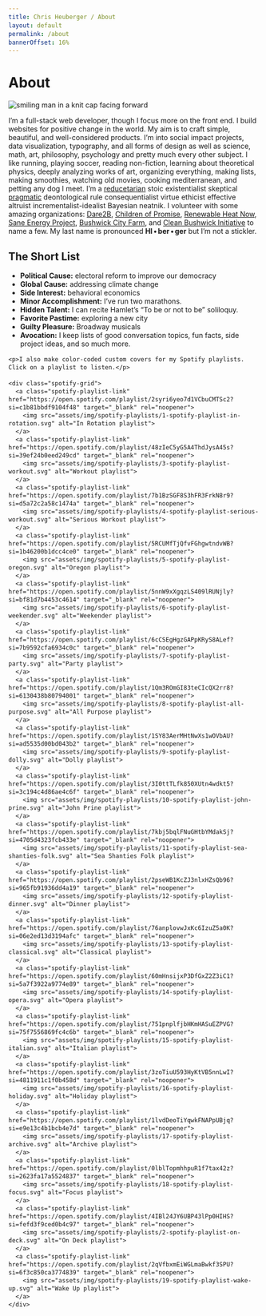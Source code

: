 ```yaml
---
title: Chris Heuberger / About
layout: default
permalink: /about
bannerOffset: 16%
---
```


<div class="main-content main-content_about">

  <div class="about-intro">
    <h1 class="page-title">About</h1>
    <div class="about-content-wrapper">
      <div class="about-hex-wrapper">
        <div class="hex-outer">
          <div class="hex-inner">
            <div class="hex-inner">
              <div class="hex-inner">
                <img class="about-img" src="{{site.baseurl}}/assets/img/misc/chris-heuberger-2021a-square-200x200.jpg" alt="smiling man in a knit cap facing forward">
              </div>
            </div>
          </div>
        </div>
      </div>
      <p>I’m a full-stack web developer, though I focus more on the front end. I build websites for positive change in the world. My aim is to craft simple, beautiful, and well-considered products. I’m into social impact projects, data visualization, typography, and all forms of design as well as science, math, art, philosophy, psychology and pretty much every other subject. I like running, playing soccer, reading non-fiction, learning about theoretical physics, deeply analyzing works of art, organizing everything, making lists, making smoothies, watching old movies, cooking mediterranean, and petting any dog I meet. I’m a <a class="text-link" href="https://www.reducetarian.org/" target="_blank" rel="noopener">reducetarian</a> stoic existentialist skeptical <a class="text-link" href="https://www.gutenberg.org/files/5116/5116-h/5116-h.htm" target="_blank" rel="noopener">pragmatic</a> deontological rule consequentialist virtue ethicist effective altruist incrementalist-idealist Bayesian neatnik. I volunteer with some amazing organizations: <a class="text-link" href="https://www.dare2bnyc.org/" target="_blank" rel="noopener">Dare2B</a>, <a class="text-link" href="https://www.cpnyc.org/" target="_blank" rel="noopener">Children of Promise</a>, <a class="text-link" href="https://renewableheatnow.org/" target="_blank" rel="noopener">Renewable Heat Now</a>, <a class="text-link" href="https://www.saneenergy.org/" target="_blank" rel="noopener">Sane Energy Project</a>, <a class="text-link" href="https://www.instagram.com/club_a_nyc/" target="_blank" rel="noopener">Bushwick City Farm</a>, and <a class="text-link" href="https://cleanbushwickinitiative.org/" target="_blank" rel="noopener">Clean Bushwick Initiative</a> to name a few. My last name is pronounced <strong>HI&#8239;•&#8239;ber&#8239;•&#8239;ger</strong> but I’m not a stickler.</p>
    </div>
  </div>

  <div class="short-list-wrapper">
    <div class="short-list">
      <h2 class="short-title">The Short List</h2>
      <ul class="short-list-ul">
        <li class="short-list-li"><strong>Political Cause:</strong> electoral reform to improve our democracy</li>
        <li class="short-list-li"><strong>Global Cause:</strong> addressing climate change</li>
        <li class="short-list-li"><strong>Side Interest:</strong> behavioral economics</li>
        <li class="short-list-li"><strong>Minor Accomplishment:</strong> I’ve run two marathons.</li>
        <li class="short-list-li"><strong>Hidden Talent:</strong> I can recite Hamlet’s “To be or not to be” soliloquy.</li>
        <li class="short-list-li"><strong>Favorite Pastime:</strong> exploring a new city</li>
        <li class="short-list-li"><strong>Guilty Pleasure:</strong> Broadway musicals</li>
        <li class="short-list-li"><strong>Avocation:</strong> I keep lists of good conversation topics, fun facts, side project ideas, and so much more.</li>
      </ul>
    </div>
  </div>

  <div class="about-content">

    <p>I also make color-coded custom covers for my Spotify playlists. Click on a playlist to listen.</p>

    <div class="spotify-grid">
      <a class="spotify-playlist-link" href="https://open.spotify.com/playlist/2syri6yeo7d1VCbuCMTSc2?si=c1b81bbdf9104f48" target="_blank" rel="noopener">
        <img src="assets/img/spotify-playlists/1-spotify-playlist-in-rotation.svg" alt="In Rotation playlist">
      </a>
      <a class="spotify-playlist-link" href="https://open.spotify.com/playlist/48zIeC5yG5A4ThdJysA45s?si=39ef24b0eed249cd" target="_blank" rel="noopener">
        <img src="assets/img/spotify-playlists/3-spotify-playlist-workout.svg" alt="Workout playlist">
      </a>
      <a class="spotify-playlist-link" href="https://open.spotify.com/playlist/7b1BzSGF8S3hFR3FrkN8r9?si=d5a72c2a58c1474a" target="_blank" rel="noopener">
        <img src="assets/img/spotify-playlists/4-spotify-playlist-serious-workout.svg" alt="Serious Workout playlist">
      </a>
      <a class="spotify-playlist-link" href="https://open.spotify.com/playlist/5RCUMfTjQfvFGhgwtndvWB?si=1b46200b1dcc4ce0" target="_blank" rel="noopener">
        <img src="assets/img/spotify-playlists/5-spotify-playlist-oregon.svg" alt="Oregon playlist">
      </a>
      <a class="spotify-playlist-link" href="https://open.spotify.com/playlist/5nnW9xXgqzLS409lRUNjly?si=bf81d7b4453c4614" target="_blank" rel="noopener">
        <img src="assets/img/spotify-playlists/6-spotify-playlist-weekender.svg" alt="Weekender playlist">
      </a>
      <a class="spotify-playlist-link" href="https://open.spotify.com/playlist/6cCSEgHgzGAPpKRyS8ALef?si=7b9592cfa6934c0c" target="_blank" rel="noopener">
        <img src="assets/img/spotify-playlists/7-spotify-playlist-party.svg" alt="Party playlist">
      </a>
      <a class="spotify-playlist-link" href="https://open.spotify.com/playlist/1Qm3ROmGI83teCIcQX2rr8?si=6130438b80794001" target="_blank" rel="noopener">
        <img src="assets/img/spotify-playlists/8-spotify-playlist-all-purpose.svg" alt="All Purpose playlist">
      </a>
      <a class="spotify-playlist-link" href="https://open.spotify.com/playlist/1SY83AerMHtNwXs1wOVbAU?si=ad5535d00bd043b2" target="_blank" rel="noopener">
        <img src="assets/img/spotify-playlists/9-spotify-playlist-dolly.svg" alt="Dolly playlist">
      </a>
      <a class="spotify-playlist-link" href="https://open.spotify.com/playlist/3I0ttTLfk850XUtn4wdkt5?si=3c194c4d86ae4c6f" target="_blank" rel="noopener">
        <img src="assets/img/spotify-playlists/10-spotify-playlist-john-prine.svg" alt="John Prine playlist">
      </a>
      <a class="spotify-playlist-link" href="https://open.spotify.com/playlist/7kbj5bqlFNuGHtbYMdakSj?si=4705d4323fcb433e" target="_blank" rel="noopener">
        <img src="assets/img/spotify-playlists/11-spotify-playlist-sea-shanties-folk.svg" alt="Sea Shanties Folk playlist">
      </a>
      <a class="spotify-playlist-link" href="https://open.spotify.com/playlist/2pseWB1KcZJ3nlxHZsQb96?si=965fb91936dd4a19" target="_blank" rel="noopener">
        <img src="assets/img/spotify-playlists/12-spotify-playlist-dinner.svg" alt="Dinner playlist">
      </a>
      <a class="spotify-playlist-link" href="https://open.spotify.com/playlist/76anplovwJxKc6IzuZ5a0K?si=06e2ed13d3194afc" target="_blank" rel="noopener">
        <img src="assets/img/spotify-playlists/13-spotify-playlist-classical.svg" alt="Classical playlist">
      </a>
      <a class="spotify-playlist-link" href="https://open.spotify.com/playlist/60mHnsijxP3DfGxZ2Z3iC1?si=5a7f3922a9774e89" target="_blank" rel="noopener">
        <img src="assets/img/spotify-playlists/14-spotify-playlist-opera.svg" alt="Opera playlist">
      </a>
      <a class="spotify-playlist-link" href="https://open.spotify.com/playlist/751pnplfjbHKmHASuEZPVG?si=75f7556869fc4c6b" target="_blank" rel="noopener">
        <img src="assets/img/spotify-playlists/15-spotify-playlist-italian.svg" alt="Italian playlist">
      </a>
      <a class="spotify-playlist-link" href="https://open.spotify.com/playlist/3zoTiuU593HyKtVB5nnLwI?si=4811911c1f0b458d" target="_blank" rel="noopener">
        <img src="assets/img/spotify-playlists/16-spotify-playlist-holiday.svg" alt="Holiday playlist">
      </a>
      <a class="spotify-playlist-link" href="https://open.spotify.com/playlist/1lvdDeoTiYqwkFNAPpUBjq?si=e9e13c4b1bcb4e7d" target="_blank" rel="noopener">
        <img src="assets/img/spotify-playlists/17-spotify-playlist-archive.svg" alt="Archive playlist">
      </a>
      <a class="spotify-playlist-link" href="https://open.spotify.com/playlist/0lblTopmhhpuR1f7tax42z?si=2623fa17a5524837" target="_blank" rel="noopener">
        <img src="assets/img/spotify-playlists/18-spotify-playlist-focus.svg" alt="Focus playlist">
      </a>
      <a class="spotify-playlist-link" href="https://open.spotify.com/playlist/4IBl24JY6UBP43lPp0HIHS?si=fefd3f9ced0b4c97" target="_blank" rel="noopener">
        <img src="assets/img/spotify-playlists/2-spotify-playlist-on-deck.svg" alt="On Deck playlist">
      </a>
      <a class="spotify-playlist-link" href="https://open.spotify.com/playlist/2qVfbxmEiWGLmaBwkf3SPU?si=6f3c850ca3774839" target="_blank" rel="noopener">
        <img src="assets/img/spotify-playlists/19-spotify-playlist-wake-up.svg" alt="Wake Up playlist">
      </a>
    </div>

  </div>

</div>